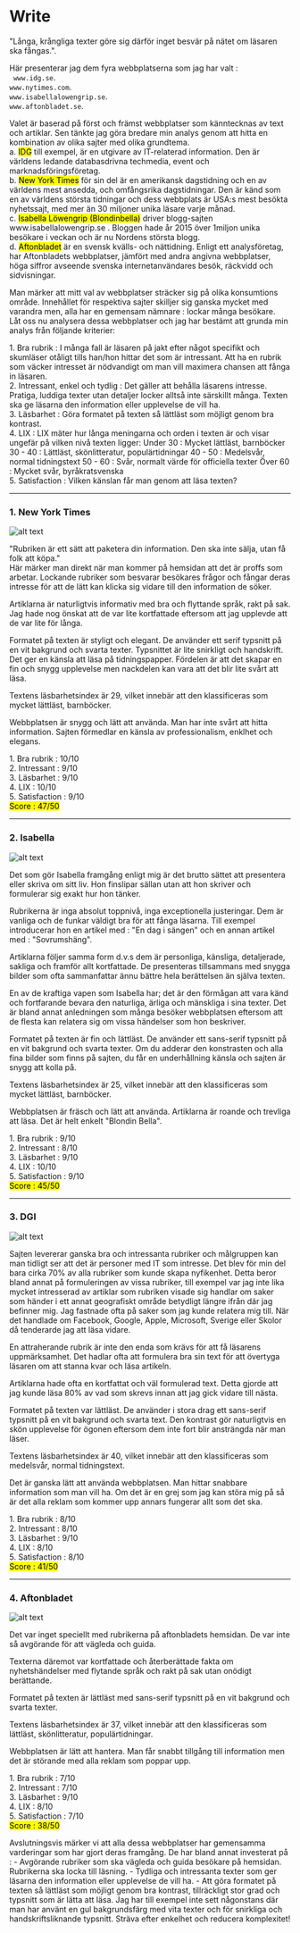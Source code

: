 Write
===============================
<p>"Långa, krångliga texter göre sig därför inget besvär på nätet om läsaren ska fångas.".</p>
<p>Här presenterar jag dem fyra webbplatserna som jag har valt :<br><code> www.idg.se</code>.<br> <code>www.nytimes.com</code>.<br> <code>www.isabellalowengrip.se</code>.<br> <code>www.aftonbladet.se</code>.<br></p>

<p>Valet är baserad på först och främst webbplatser som känntecknas av text och artiklar. Sen tänkte jag göra bredare min analys genom att hitta en kombination av olika sajter med olika grundtema.<br>a. <mark>IDG</mark> till exempel, är en utgivare av IT-relaterad information. Den är världens ledande databasdrivna techmedia, event och marknadsföringsföretag.<br>b. <mark>New York Times</mark> för sin del är en amerikansk dagstidning och en av världens mest ansedda, och omfångsrika dagstidningar. Den är känd som en av världens största tidningar och dess webbplats är USA:s mest besökta nyhetssajt, med mer än 30 miljoner unika läsare varje månad.<br>c. <mark>Isabella Löwengrip (Blondinbella)</mark> driver blogg-sajten www.isabellalowengrip.se . Bloggen hade år 2015 över 1miljon unika besökare i veckan och är nu Nordens största blogg.<br>d. <mark>Aftonbladet</mark> är en svensk kvälls- och nättidning. Enligt ett analysföretag, har Aftonbladets webbplatser, jämfört med andra angivna webbplatser, höga siffror avseende svenska internetanvändares besök, räckvidd och sidvisningar.</p>
<p>Man märker att mitt val av webbplatser sträcker sig på olika konsumtions område. Innehållet för respektiva sajter skilljer sig ganska mycket med varandra men, alla har en gemensam nämnare : lockar många besökare. <br>Låt oss nu analysera dessa webbplatser och jag har bestämt att grunda min analys från följande kriterier:</p>
<div class=code>
1. Bra rubrik : I många fall är läsaren på jakt efter något specifikt och
skumläser otåligt tills han/hon hittar det som är intressant. Att ha en rubrik
som väcker intresset är nödvandigt om man vill maximera chansen att fånga in
läsaren.<br>
2. Intressant, enkel och tydlig : Det gäller att behålla läsarens intresse.
Pratiga, luddiga texter utan detaljer locker alltså inte särskillt många.
Texten ska ge läsarna den information eller upplevelse de vill ha.<br>
3. Läsbarhet : Göra formatet på texten så lättläst som möjligt genom bra
kontrast.<br>
4. LIX : LIX mäter hur långa meningarna och orden i texten är och visar
ungefär på vilken nivå texten ligger:
Under 30 : Mycket lättläst, barnböcker
30 - 40 : Lättläst, skönlitteratur, populärtidningar
40 - 50	: Medelsvår, normal tidningstext
50 - 60	: Svår, normalt värde för officiella texter
Över 60	: Mycket svår, byråkratsvenska <br>
5. Satisfaction : Vilken känslan får man genom att läsa texten?<br>
</div>
<hr>

<div>
<h3>1. New York Times</h3>
<p><img src="img/nytimes.png?" alt="alt text"></p>
<p>"Rubriken är ett sätt att paketera din information. Den ska inte sälja, utan få folk att köpa."<br>Här märker man direkt när man kommer på hemsidan att det är proffs som arbetar. Lockande rubriker som besvarar besökares frågor och fångar deras intresse för att de lätt kan klicka sig vidare till den information de söker.</p>
<p>Artiklarna är naturligtvis informativ med bra och flyttande språk, rakt på sak. Jag hade nog önskat att de var lite kortfattade eftersom att jag upplevde att de var lite för långa.</p>
<p>Formatet på texten är styligt och elegant. De använder ett serif typsnitt på en vit bakgrund och svarta texter. Typsnittet är lite snirkligt och handskrift. Det ger en känsla att läsa på tidningspapper. Fördelen är att det skapar en fin och snygg upplevelse men nackdelen kan vara att det blir lite svårt att läsa.</p>
<p>Textens läsbarhetsindex är 29, vilket innebär att den klassificeras som mycket lättläst, barnböcker.</p>
<p>Webbplatsen är snygg och lätt att använda. Man har inte svårt att hitta information. Sajten förmedlar en känsla av professionalism, enklhet och elegans.</p>

<p>
1. Bra rubrik : 10/10<br>
2. Intressant : 9/10<br>
3. Läsbarhet : 9/10<br>
4. LIX : 10/10<br>
5. Satisfaction : 9/10<br>
<mark>Score : 47/50</mark>
</p>
</div>

<hr>


<div>
<h3>2. Isabella</h3>
<p><img src="img/isabella.png?" alt="alt text"></p>
<p>Det som gör Isabella framgång enligt mig är det brutto sättet att presentera eller skriva om sitt liv. Hon finslipar sällan utan att hon skriver och formulerar sig exakt hur hon tänker.</p>
<p>Rubrikerna är inga absolut toppnivå, inga exceptionella justeringar. Dem är vanliga och de funkar väldigt bra för att fånga läsarna. Till exempel introducerar hon en artikel med : "En dag i sängen" och en annan artikel med : "Sovrumshäng".</p>
<p>Artiklarna följer samma form d.v.s dem är personliga, känsliga, detaljerade, sakliga och framför allt kortfattade. De presenteras tillsammans med snygga bilder som ofta sammanfattar ännu bättre hela berättelsen än själva texten.</p>
<p>En av de kraftiga vapen som Isabella har; det är den förmågan att vara känd och fortfarande bevara den naturliga, ärliga och mänskliga i sina texter. Det är bland annat anledningen som många besöker webbplatsen eftersom att de flesta kan relatera sig om vissa händelser som hon beskriver.</p>
<p>Formatet på texten är fin och lättläst. De använder ett sans-serif typsnitt på en vit bakgrund och svarta texter. Om du adderar den konstrasten och alla fina bilder som finns på sajten, du får en underhållning känsla och sajten är snygg att kolla på.</p>
<p>Textens läsbarhetsindex är 25, vilket innebär att den klassificeras som mycket lättläst, barnböcker.</p>
<p>Webbplatsen är fräsch och lätt att använda. Artiklarna är roande och trevliga att läsa. Det är helt enkelt "Blondin Bella".</p>

<p>
1. Bra rubrik : 9/10<br>
2. Intressant : 8/10<br>
3. Läsbarhet : 9/10<br>
4. LIX : 10/10<br>
5. Satisfaction : 9/10<br>
<mark>Score : 45/50</mark>
</p>
</div>

<hr>


<div>
<h3>3. DGI</h3>
<p><img src="img/idg.png?" alt="alt text"></p>
<p>Sajten levererar ganska bra och intressanta rubriker och målgruppen kan man tidligt ser att det är personer med IT som intresse. Det blev för min del bara cirka 70% av alla rubriker som kunde skapa nyfikenhet. Detta beror bland annat på formuleringen av vissa rubriker, till exempel var jag inte lika mycket intresserad av artiklar som rubriken visade sig handlar om saker som händer i ett annat geografiskt område betydligt längre ifrån där jag befinner mig. Jag fastnade ofta på saker som jag kunde relatera mig till. När det handlade om Facebook, Google, Apple, Microsoft, Sverige eller Skolor då tenderarde jag att läsa vidare.</p>
<p>En attraherande rubrik är inte den enda som krävs för att få läsarens uppmärksamhet. Det hadlar ofta att formulera bra sin text för att övertyga läsaren om att stanna kvar och läsa artikeln.</p>
<p>Artiklarna hade ofta en kortfattat och väl formulerad text. Detta gjorde att jag kunde läsa 80% av vad som skrevs innan att jag gick vidare till nästa.</p>
<p>Formatet på texten var lättläst. De använder i stora drag ett sans-serif typsnitt på en vit bakgrund och svarta text. Den kontrast gör naturligtvis en skön upplevelse för ögonen eftersom dem inte fort blir ansträngda när man läser.</p>
<p>Textens läsbarhetsindex är 40, vilket innebär att den klassificeras som medelsvår, normal tidningstext.</p>
<p>Det är ganska lätt att använda webbplatsen. Man hittar snabbare information som man vill ha. Om det är en grej som jag kan störa mig på så är det alla reklam som kommer upp annars fungerar allt som det ska.</p>

<p>
1. Bra rubrik : 8/10<br>
2. Intressant : 8/10<br>
3. Läsbarhet : 9/10<br>
4. LIX : 8/10<br>
5. Satisfaction : 8/10<br>
<mark>Score : 41/50</mark>
</p>
</div>

<hr>

<div>
<h3>4. Aftonbladet</h3>
<p><img src="img/afton.png?" alt="alt text"></p>
<p>Det var inget speciellt med rubrikerna på aftonbladets hemsidan. De var inte så avgörande för att vägleda och guida.</p>
<p>Texterna däremot var kortfattade och återberättade fakta om nyhetshändelser med flytande språk och rakt på sak utan onödigt berättande.</p>
<p>Formatet på texten är lättläst med sans-serif typsnitt på en vit bakgrund och svarta texter.</p>
<p>Textens läsbarhetsindex är 37, vilket innebär att den klassificeras som lättläst, skönlitteratur, populärtidningar.</p>
<p>Webbplatsen är lätt att hantera. Man får snabbt tillgång till information men det är störande med alla reklam som poppar upp.</p>

<p>
1. Bra rubrik : 7/10<br>
2. Intressant : 7/10<br>
3. Läsbarhet : 9/10<br>
4. LIX : 8/10<br>
5. Satisfaction : 7/10<br>
<mark>Score : 38/50</mark>
</p>
</div>

<div class="code">Avslutningsvis märker vi att alla dessa webbplatser har gemensamma varderingar
som har gjort deras framgång.  
De har bland annat investerat på :
- Avgörande rubriker som ska vägleda och guida besökare på hemsidan.
Rubrikerna ska locka till läsning.
- Tydliga och intressanta texter som ger läsarna den information eller
upplevelse de vill ha.
- Att göra formatet på texten så lättläst som möjligt genom bra kontrast,
tillräckligt stor grad och typsnitt som är lätta att läsa.
Jag har till exempel inte sett någonstans där man har använt en gul
bakgrundsfärg med vita texter och för snirkliga och handskriftsliknande
typsnitt.
Sträva efter enkelhet och reducera komplexitet!


</div>
